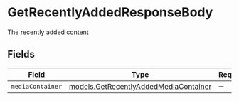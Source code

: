 # GetRecentlyAddedResponseBody

The recently added content


## Fields

| Field                                                                                | Type                                                                                 | Required                                                                             | Description                                                                          |
| ------------------------------------------------------------------------------------ | ------------------------------------------------------------------------------------ | ------------------------------------------------------------------------------------ | ------------------------------------------------------------------------------------ |
| `mediaContainer`                                                                     | [models.GetRecentlyAddedMediaContainer](../models/getrecentlyaddedmediacontainer.md) | :heavy_minus_sign:                                                                   | N/A                                                                                  |